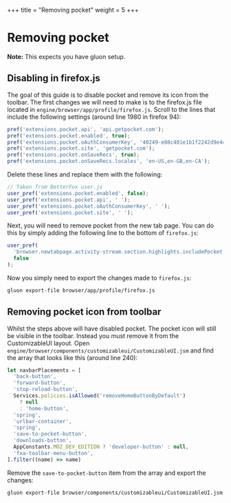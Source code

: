+++
title = "Removing pocket"
weight = 5
+++

# Removing pocket

**Note:** This expects you have gluon setup.

## Disabling in firefox.js

The goal of this guide is to disable pocket and remove its icon from the toolbar. The first changes we will need to make is to the firefox.js file located in `engine/browser/app/profile/firefox.js`. Scroll to the lines that include the following settings (around line 1980 in firefox 94):

```js
pref('extensions.pocket.api', 'api.getpocket.com');
pref('extensions.pocket.enabled', true);
pref('extensions.pocket.oAuthConsumerKey', '40249-e88c401e1b1f2242d9e441c4');
pref('extensions.pocket.site', 'getpocket.com');
pref('extensions.pocket.onSaveRecs', true);
pref('extensions.pocket.onSaveRecs.locales', 'en-US,en-GB,en-CA');
```

Delete these lines and replace them with the following:

```js
// Taken from BetterFox user.js
user_pref('extensions.pocket.enabled', false);
user_pref('extensions.pocket.api', ' ');
user_pref('extensions.pocket.oAuthConsumerKey', ' ');
user_pref('extensions.pocket.site', ' ');
```

Next, you will need to remove pocket from the new tab page. You can do this by simply adding the following line to the bottom of `firefox.js`:

```js
user_pref(
  'browser.newtabpage.activity-stream.section.highlights.includePocket',
  false
);
```

Now you simply need to export the changes made to `firefox.js`:

```sh
gluon export-file browser/app/profile/firefox.js
```

## Removing pocket icon from toolbar

Whilst the steps above will have disabled pocket. The pocket icon will still be visible in the toolbar. Instead you must remove it from the CustomizableUI layout. Open `engine/browser/components/customizableui/CustomizableUI.jsm` and find the array that looks like this (around line 240):

```js
let navbarPlacements = [
  'back-button',
  'forward-button',
  'stop-reload-button',
  Services.policies.isAllowed('removeHomeButtonByDefault')
    ? null
    : 'home-button',
  'spring',
  'urlbar-container',
  'spring',
  'save-to-pocket-button',
  'downloads-button',
  AppConstants.MOZ_DEV_EDITION ? 'developer-button' : null,
  'fxa-toolbar-menu-button',
].filter((name) => name)
```

Remove the `save-to-pocket-button` item from the array and export the changes:

```sh
gluon export-file browser/components/customizableui/CustomizableUI.jsm
```
